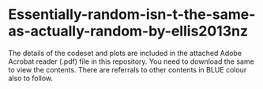 # Essentially-random-isn-t-the-same-as-actually-random-by-ellis2013nz

The details of the codeset and plots are included in the attached Adobe Acrobat reader (.pdf) file in this repository. 
You need to download the same to view the contents. There are referrals to other contents in BLUE colour also to follow.
